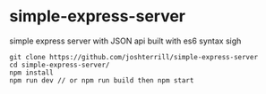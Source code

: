 # simple-express-server

simple express server with JSON api built with es6 syntax
sigh

```
git clone https://github.com/joshterrill/simple-express-server
cd simple-express-server/
npm install
npm run dev // or npm run build then npm start
```
